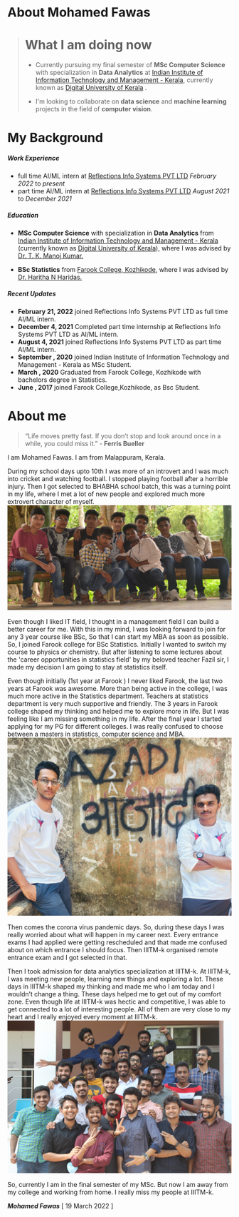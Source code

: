 # About Mohamed Fawas



> # What I am doing now
> 
> * Currently pursuing my final semester of **MSc Computer Science** with specialization in **Data Analytics** at [Indian Institute of Information Technology and Management - Kerala](https://www.iiitmk.ac.in/), currently known as [Digital University of Kerala](https://duk.ac.in/) . 
>
> * I'm looking to collaborate on **data science** and **machine learning** projects in the field of  **computer vision**.

# My Background

##### Work Experience

* full time AI/ML intern at [Reflections Info Systems PVT LTD](https://reflectionsglobal.com/) *February 2022* to *present*
* part time AI/ML intern at [Reflections Info Systems PVT LTD](https://reflectionsglobal.com/) *August 2021* to *December 2021*
##### Education

* **MSc Computer Science** with specialization in **Data Analytics** from [Indian Institute of Information Technology and Management - Kerala](https://www.iiitmk.ac.in/) (currently known as [Digital University of Kerala](https://duk.ac.in/)), where I was advised by [Dr. T. K. Manoj Kumar.](https://www.iiitmk.ac.in/faculty/dr-t-k-manoj-kumar/) 

* **BSc Statistics** from [Farook College, Kozhikode](https://farookcollege.ac.in/), where I was advised by [Dr. Haritha N Haridas.](https://farookcollege.ac.in/Department/department-of-statistics#Tabd2) 

##### Recent Updates
* **February 21, 2022** joined Reflections Info Systems PVT LTD as full time AI/ML intern.
* **December 4, 2021** Completed part time internship at Reflections Info Systems PVT LTD as AI/ML intern.
* **August 4, 2021** joined Reflections Info Systems PVT LTD as part time AI/ML intern.
* **September , 2020** joined Indian Institute of Information Technology and Management - Kerala as MSc Student.
* **March , 2020** Graduated from Farook College, Kozhikode with bachelors degree in Statistics.
* **June , 2017** joined Farook College,Kozhikode, as Bsc Student.

# About me

>“Life moves pretty fast. If you don’t stop and look around once in a while, you could miss it.” - **Ferris Bueller**

I am Mohamed Fawas. I am from Malappuram, Kerala. 

During my school days upto 10th I was more of an introvert and I was much into cricket and watching football. I stopped playing football after a horrible injury. Then I got selected to BHABHA school batch, this was a turning point in my life, where I met a lot of new people and explored much more extrovert character of myself. 
![BHABHA batch tour](/images/bab.JPG "BHABHA batch tour")

Even though I liked IT field, I thought in a management field I can build a better career for me. With this in my mind, I was looking forward to join for any 3 year course like BSc, So that I can start my MBA as soon as possible. So, I joined Farook college for BSc Statistics. Initially I wanted to switch my course to physics or chemistry. But after listening to some lectures about the 'career opportunities in statistics field' by my beloved teacher Fazil sir, I made my decision I am going to stay at statistics itself. 

Even though initially (1st year at Farook ) I never liked Farook, the last two years at Farook was awesome. More than being active in the college, I was much more active in the Statistics department. Teachers at statistics department is very much supportive and friendly. The 3 years in Farook college shaped my thinking and helped me to explore more in life. But I was feeling like I am missing something in my life. After the final year I started applying for my PG for different colleges. I was really confused to choose between a masters in statistics, computer science and MBA. 
![Days at FC❤️](/images/fozlava1.jpg "Days at FC❤️-Fozlava 2k19")

Then comes the corona virus pandemic days. So, during these days I was really worried about what will happen in my career next. Every entrance exams I had applied were getting rescheduled and that made me confused about on which entrance I should focus. Then IIITM-k organised remote entrance exam and I got selected in that. 

Then I took admission for data analytics specialization at IIITM-k. At IIITM-k, I was meeting new people, learning new things and exploring a lot. These days in IIITM-k shaped my thinking and made me who I am today and I wouldn’t change a thing. These days helped me to get out of my comfort zone. Even though life at IIITM-k was hectic and competitive, I was able to get connected to a lot of interesting people. All of them are very close to my heart and I really enjoyed every moment at IIITM-k.
![Moments at IIITM-k](/images/gang.jpg "Moments at IIITM-k")

So, currently I am in the final semester of my MSc. But now I am away from my college and working from home. I really miss my people at IIITM-k. 


***Mohamed Fawas*** [
19 March 2022 ]
